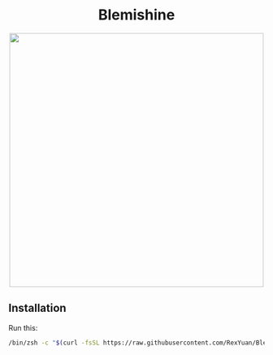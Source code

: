 <div align="center">

# Blemishine

<img src="https://user-images.githubusercontent.com/5001650/198894874-6dc58db7-2393-4712-bb32-29a0a5d87345.png" height="500px" width="500px">

</div>

## Installation

Run this:
```zsh
/bin/zsh -c "$(curl -fsSL https://raw.githubusercontent.com/RexYuan/Blemishine/main/init.zsh)"
```
